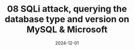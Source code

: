 ---
title: "08 SQLi attack, querying the database type and version on MySQL & Microsoft"
collection: publications
category: portswigger
permalink: /publications/08_SQLi attack, querying the database type and version on MySQL & Microsoft
excerpt: 'Este laboratorio contiene una vulnerabilidad de inyección SQL en el campo de categoría de producto. Para resolver el laboratorio, realizamos un ataque de inyección SQL basado en UNION que consulta el tipo y la versión de la base de datos en bases de datos de Microsoft y MySQL.'
date: 2024-12-01
#venue: 'Journal 1'
#slidesurl: 'http://academicpages.github.io/files/slides1.pdf'
#paperurl: 'http://academicpages.github.io/files/paper1.pdf'
citation: 'SQLi attack, querying the database type and version on MySQL & Microsoft'
---